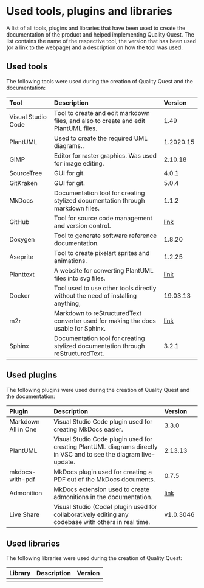 # Used tools, plugins and libraries

A list of all tools, plugins and libraries that have been used to create the documentation of the product and helped implementing Quality Quest. The list contains the name of the respective tool, the version that has been used (or a link to the webpage) and a description on how the tool was used.

## Used tools

The following tools were used during the creation of Quality Quest and the documentation:

| Tool               | Description                                                                         | Version                                 |
| :----------------- | :---------------------------------------------------------------------------------- | :-------------------------------------- |
| Visual Studio Code | Tool to create and edit markdown files, and also to create and edit PlantUML files. | 1.49                                    |
| PlantUML           | Used to create the required UML diagrams..                                          | 1.2020.15                               |
| GIMP               | Editor for raster graphics. Was used for image editing.                             | 2.10.18                                 |
| SourceTree         | GUI for git.                                                                        | 4.0.1                                   |
| GitKraken          | GUI for git.                                                                        | 5.0.4                                   |
| MkDocs             | Documentation tool for creating stylized documentation through markdown files.      | 1.1.2                                   |
| GitHub             | Tool for source code management and version control.                                | [link](https://github.com/)             |
| Doxygen            | Tool to generate software reference documentation.                                  | 1.8.20                                  |
| Aseprite           | Tool to create pixelart sprites and animations.                                     | 1.2.25                                  |
| Planttext          | A website for converting PlantUML files into svg files.                             | [link](https://www.planttext.com/)      |
| Docker             | Tool used to use other tools directly without the need of installing anything,      | 19.03.13                                |
| m2r                | Markdown to reStructuredText converter used for making the docs usable for Sphinx.  | [link](https://github.com/miyakogi/m2r) |
| Sphinx             | Documentation tool for creating stylized documentation through reStructuredText.    | 3.2.1                                   |

</span>

## Used plugins

The following plugins were used during the creation of Quality Quest and the documentation:

| Plugin              | Description                                                                                                       | Version                                                                    |
| :------------------ | :---------------------------------------------------------------------------------------------------------------- | :------------------------------------------------------------------------- |
| Markdown All in One | Visual Studio Code plugin used for creating MkDocs easier.                                                        | 3.3.0                                                                      |
| PlantUML            | Visual Studio Code plugin used for creating PlantUML diagrams directly in VSC and to see the diagram live-update. | 2.13.13                                                                    |
| mkdocs-with-pdf     | MkDocs plugin used for creating a PDF out of the MkDocs documents.                                                | 0.7.5                                                                      |
| Admonition          | MkDocs extension used to create admonitions in the documentation.                                                 | [link](https://squidfunk.github.io/mkdocs-material/reference/admonitions/) |
| Live Share          | Visual Studio (Code) plugin used for collaboratively editing any codebase with others in real time.               | v1.0.3046                                                                  |


</span>

## Used libraries

The following libraries were used during the creation of Quality Quest:

| Library | Description | Version |
| :------ | :---------- | :------ |
|         |             |         |

</span>
